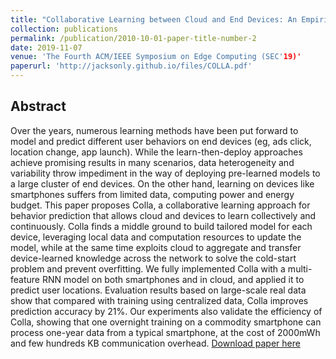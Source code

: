 ```yaml
---
title: "Collaborative Learning between Cloud and End Devices: An Empirical Study on Location Prediction"
collection: publications
permalink: /publication/2010-10-01-paper-title-number-2
date: 2019-11-07
venue: 'The Fourth ACM/IEEE Symposium on Edge Computing (SEC'19)'
paperurl: 'http://jacksonly.github.io/files/COLLA.pdf'
---
```

## Abstract
Over the years, numerous learning methods have been put forward to model and predict different user behaviors on end devices (eg, ads click, location change, app launch). While the learn-then-deploy approaches achieve promising results in many scenarios, data heterogeneity and variability throw impediment in the way of deploying pre-learned models to a large cluster of end devices. On the other hand, learning on devices like smartphones suffers from limited data, computing power and energy budget. This paper proposes Colla, a collaborative learning approach for behavior prediction that allows cloud and devices to learn collectively and continuously. Colla finds a middle ground to build tailored model for each device, leveraging local data and computation resources to update the model, while at the same time exploits cloud to aggregate and transfer device-learned knowledge across the network to solve the cold-start problem and prevent overfitting. We fully implemented Colla with a multi-feature RNN model on both smartphones and in cloud, and applied it to predict user locations. Evaluation results based on large-scale real data show that compared with training using centralized data, Colla improves prediction accuracy by 21%. Our experiments also validate the efficiency of Colla, showing that one overnight training on a commodity smartphone can process one-year data from a typical smartphone, at the cost of 2000mWh and few hundreds KB communication overhead.
[Download paper here](http://academicpages.github.io/files/paper2.pdf)
